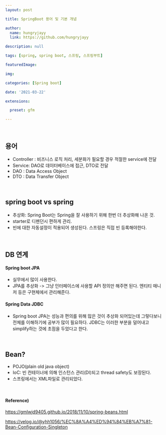 ```yaml
---
layout: post

title: SpringBoot 용어 및 기본 개념

author: 
  name: hungryjayy
  link: https://github.com/hungryjayy

description: null

tags: [spring, spring boot, 스프링, 스프링부트]

featuredImage: 

img: 

categories: [Spring boot]

date: '2021-03-22'

extensions:

  preset: gfm

---
```


<br>

## 용어

* Controller : 비즈니스 로직 처리, 세분화가 필요할 경우 적절한 service에 전달
* Service: DAO로 데이터베이스에 접근, DTO로 전달
* DAO : Data Access Object
* DTO : Data Transfer Object

<br>

## spring boot vs spring

- 추상화: Spring Boot는 Spring을 잘 사용하기 위해 한번 더 추상화해 나온 것.
- starter로 디펜던시 편하게 관리.
- 빈에 대한 자동설정이 적용되어 생성된다. 스프링은 직접 빈 등록해야한다.

<br>

## DB 연계

#### Spring boot JPA

- 실무에서 많이 사용한다.
- JPA를 추상화 -> 그냥 인터페이스에 사용할 API 정의만 해주면 된다. 엔티티 매니저 등은 구현체에서 관리해준다.

#### Spring Data JDBC

- Spring boot JPA는 성능과 편의를 위해 많은 것이 추상화 되어있는데 그렇다보니 전체를 이해하기에 공부가 많이 필요하다. JDBC는 이러한 부분을 덜어내고 simplify하는 것에 초점을 두었다고 한다.

<br>

## Bean?

* POJO(plain old java object)
* IoC: 빈 컨테이너에 의해 인스턴스 관리(DI)되고 thread safety도 보장된다.
* 스프링에서는 XML파일로 관리되었다.

<br>

#### Reference) 

https://gmlwjd9405.github.io/2018/11/10/spring-beans.html

https://velog.io/@yhh1056/%EC%8A%A4%ED%94%84%EB%A7%81-Bean-Configuration-Singleton
